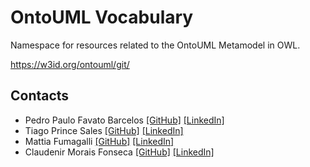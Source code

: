 # OntoUML Vocabulary

Namespace for resources related to the OntoUML Metamodel in OWL.

https://w3id.org/ontouml/git/

## Contacts

- Pedro Paulo Favato Barcelos [[GitHub]](https://github.com/pedropaulofb) [[LinkedIn]](https://www.linkedin.com/in/pedro-paulo-favato-barcelos/)
- Tiago Prince Sales [[GitHub]](https://github.com/tgoprince) [[LinkedIn]](https://www.linkedin.com/in/tiago-sales/)
- Mattia Fumagalli [[GitHub]](https://github.com/Matt-81) [[LinkedIn]](https://www.linkedin.com/in/mattiafumagalli/)
- Claudenir Morais Fonseca [[GitHub]](https://github.com/claudenirmf) [[LinkedIn]](https://www.linkedin.com/in/claudenir-fonseca-52b251216/)
